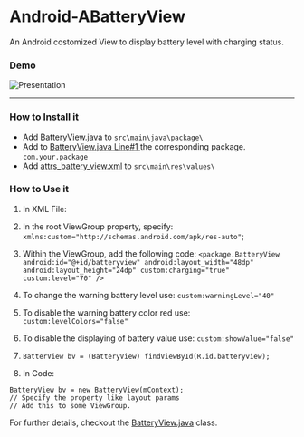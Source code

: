 # Android-ABatteryView

An Android costomized View to display battery level with charging status.

### Demo

![Presentation](https://raw.githubusercontent.com/antonio081014/ABatteryView/master/Android/demo.gif)

***

### How to Install it

- Add [BatteryView.java](https://github.com/antonio081014/ABatteryView/blob/master/Android/BatteryView.java) to `src\main\java\package\`
- Add to [BatteryView.java Line#1 ](https://github.com/antonio081014/ABatteryView/blob/master/Android/BatteryView.java#L1) the corresponding package. `com.your.package`
- Add [attrs_battery_view.xml](https://github.com/antonio081014/ABatteryView/blob/master/Android/attrs_battery_view.xml) to `src\main\res\values\`

### How to Use it

1. In XML File:
  1. In the root ViewGroup property, specify: `xmlns:custom="http://schemas.android.com/apk/res-auto"`;
  2. Within the ViewGroup, add the following code:
    ```
    <package.BatteryView
        android:id="@+id/batteryview"
        android:layout_width="48dp"
        android:layout_height="24dp"
        custom:charging="true"
        custom:level="70" />
    ```
  3. To change the warning battery level use: `custom:warningLevel="40"`
  4. To disable the warning battery color red use: `custom:levelColors="false"`
  4. To disable the displaying of battery value use: `custom:showValue="false"`
  5. `BatterView bv = (BatteryView) findViewById(R.id.batteryview);`

2. In Code:
  ```
  BatteryView bv = new BatteryView(mContext);
  // Specify the property like layout params
  // Add this to some ViewGroup.
  ```
  For further details, checkout the [BatteryView.java](https://github.com/antonio081014/ABatteryView/blob/master/Android/BatteryView.java) class.
